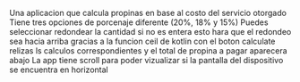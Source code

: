 Una aplicacion que calcula propinas en base al costo del servicio otorgado
Tiene tres opciones de porcenaje diferente (20%, 18% y 15%)
Puedes seleccionar redondear la cantidad si no es entera esto hara que el redondeo sea hacia arriba gracias a la funcion ceil de kotlin
con el boton calculate relizas ls calculos correspondientes y el total de propina a pagar aparecera abajo
La app tiene scroll para poder vizualizar si la pantalla del dispositivo se encuentra en horizontal
